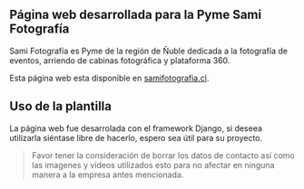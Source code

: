 ## Página web desarrollada para la Pyme Sami Fotografía


Sami Fotografía es Pyme de la región de Ñuble dedicada a la fotografía de eventos, arriendo de cabinas fotográfica y plataforma 360.

Esta página web esta disponible en [samifotografia.cl](www.samifotografia.cl).


## Uso de la plantilla

La página web fue desarrolada con el framework Django, si deseea utilizarla siéntase libre de hacerlo, espero sea útil para su proyecto. 
>Favor tener la consideración de borrar los datos de contacto
>así como las imagenes y videos utilizados
>esto para no afectar en ninguna manera a la empresa antes mencionada.


